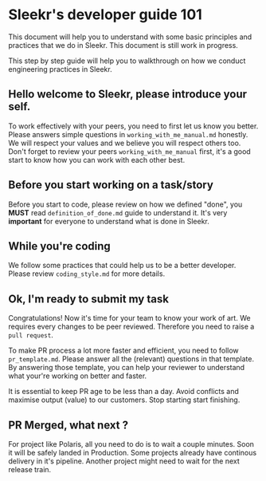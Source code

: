 # Sleekr's developer guide 101

This document will help you to understand with some basic principles and practices that we do in Sleekr.
This document is still work in progress.

This step by step guide will help you to walkthrough on how we conduct engineering practices in Sleekr.

## Hello welcome to Sleekr, please introduce your self.

To work effectively with your peers, you need to first let us know you better. Please answers simple questions in `working_with_me_manual.md` honestly. We will respect your values and we believe you will respect others too.
Don't forget to review your peers `working_with_me_manual` first, it's a good start to know how you can work with each other best.

## Before you start working on a task/story

Before you start to code, please review on how we defined "done", you __MUST__ read `definition_of_done.md` guide to understand it. It's very __important__ for everyone to understand what is done in Sleekr.

## While you're coding

We follow some practices that could help us to be a better developer. Please review `coding_style.md` for more details.

## Ok, I'm ready to submit my task

Congratulations! Now it's time for your team to know your work of art. We requires every changes to be peer reviewed. Therefore you need to raise a `pull request`.

To make PR process a lot more faster and efficient, you need to follow `pr_template.md`. Please answer all the (relevant) questions in that template. By answering those template, you can help your reviewer to understand what your're working on better and faster. 

It is essential to keep PR age to be less than a day. Avoid conflicts and maximise output (value) to our customers. Stop starting start finishing.

## PR Merged, what next ?

For project like Polaris, all you need to do is to wait a couple minutes. Soon it will be safely landed in Production. Some projects already have continous delivery in it's pipeline. Another project might need to wait for the next release train.
